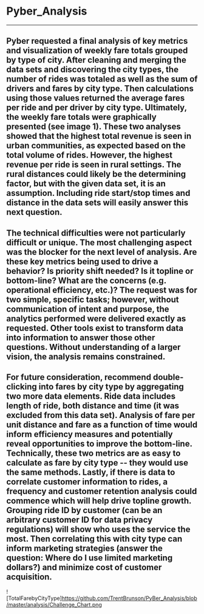 # Pyber_Analysis
---

Pyber requested a final analysis of key metrics and visualization of weekly fare totals grouped by type of city.  After cleaning and merging the data sets and discovering the city types, the number of rides was totaled as well as the sum of drivers and fares by city type.  Then calculations using those values returned the average fares per ride and per driver by city type.  Ultimately, the weekly fare totals were graphically presented (see image 1).  These two analyses showed that the highest total revenue is seen in urban communities, as expected based on the total volume of rides.  However, the highest revenue per ride is seen in rural settings.  The rural distances could likely be the determining factor, but with the given data set, it is an assumption.  Including ride start/stop times and distance in the data sets will easily answer this next question.
---
The technical difficulties were not particularly difficult or unique.  The most challenging aspect was the blocker for the next level of analysis.  Are these key metrics being used to drive a behavior?  Is priority shift needed?  Is it topline or bottom-line?  What are the concerns (e.g. operational efficiency, etc.)?  The request was for two simple, specific tasks; however, without communication of intent and purpose, the analytics performed were delivered exactly as requested.  Other tools exist to transform data into information to answer those other questions.  Without understanding of a larger vision, the analysis remains constrained.
---
For future consideration, recommend double-clicking into fares by city type by aggregating two more data elements.  Ride data includes length of ride, both distance and time (it was excluded from this data set).  Analysis of fare per unit distance and fare as a function of time would inform efficiency measures and potentially reveal opportunities to improve the bottom-line.  Technically, these two metrics are as easy to calculate as fare by city type -- they would use the same methods.  Lastly, if there is data to correlate customer information to rides, a frequency and customer retention analysis could commence which will help drive topline growth.  Grouping ride ID by customer (can be an arbitrary customer ID for data privacy regulations) will show who uses the service the most.  Then correlating this with city type can inform marketing strategies (answer the question: Where do I use limited marketing dollars?) and minimize cost of customer acquisition.
---
![TotalFarebyCityType]https://github.com/TrentBrunson/PyBer_Analysis/blob/master/analysis/Challenge_Chart.png

